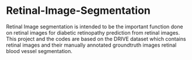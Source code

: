 # Retinal-Image-Segmentation
Retinal Image segmentation is intended to be the important function done on retinal images for diabetic retinopathy prediction from retinal images. This project and the codes are based on the DRIVE dataset which contains retinal images and their manually annotated groundtruth images retinal blood vessel segmentation.
